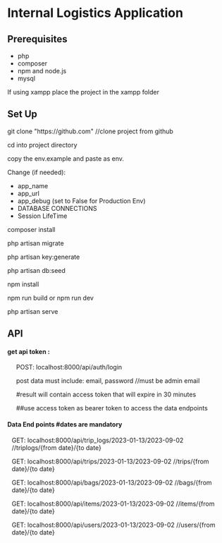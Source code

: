 <h1>Internal Logistics Application</h1>

<h2>Prerequisites</h2>
<ul>
    <li>php</li>
    <li>composer</li>
    <li>npm and node.js</li>
    <li>mysql</li>
</ul>
<p>
If using xampp place the project in the xampp folder
</p>

<h2>Set Up</h2>
<p>git clone "https://github.com" //clone project from github</p>
<p>cd into project directory</p>
<p>copy the env.example and paste as env.</p>
<p>Change (if needed):</p>
<ul>
    <li>app_name</li>
    <li>app_url</li>
    <li>app_debug (set to False for Production Env)</li>
    <li>DATABASE CONNECTIONS</li>
    <li>Session LifeTime</li>
</ul>
<p>composer install</p>
<p>php artisan migrate</p>
<p>php artisan key:generate</p>
<p>php artisan db:seed</p>
<p>npm install</p>
<p>npm run build or npm run dev</p>
<p>php artisan serve</p>

<h2>API</h2>
<h4>get api token :</h4>
<p style="margin-left:20px">POST: localhost:8000/api/auth/login</p>
<p style="margin-left:20px">post data must include: email, password //must be admin email</p>
<p style="margin-left:20px">#result will contain access token that will expire in 30 minutes</p>
<p style="margin-left:20px">##use access token as bearer token to access the data endpoints</p>

<h4>Data End points  <strong>#dates are mandatory</strong></h4>

<p style="margin-left:10px">GET: localhost:8000/api/trip_logs/2023-01-13/2023-09-02 //triplogs/{from date}/{to date}</p>
<p style="margin-left:10px">GET: localhost:8000/api/trips/2023-01-13/2023-09-02 //trips/{from date}/{to date}</p>
<p style="margin-left:10px">GET: localhost:8000/api/bags/2023-01-13/2023-09-02 //bags/{from date}/{to date}</p>
<p style="margin-left:10px">GET: localhost:8000/api/items/2023-01-13/2023-09-02 //items/{from date}/{to date}</p>
<p style="margin-left:10px">GET: localhost:8000/api/users/2023-01-13/2023-09-02 //users/{from date}/{to date}</p>
